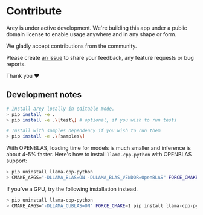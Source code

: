 # Contribute

Arey is under active development. We're building this app under a public domain
license to enable usage anywhere and in any shape or form.

We gladly accept contributions from the community.

Please create [an issue](https://github.com/codito/arey/issues/new) to share
your feedback, any feature requests or bug reports.

Thank you ❤️

## Development notes

```sh
# Install arey locally in editable mode.
> pip install -e .
> pip install -e .\[test\] # optional, if you wish to run tests

# Install with samples dependency if you wish to run them
> pip install -e .\[samples\]
```

With OPENBLAS, loading time for models is much smaller and inference is about
4-5% faster. Here's how to install `llama-cpp-python` with OPENBLAS support:

```sh
> pip uninstall llama-cpp-python
> CMAKE_ARGS="-DLLAMA_BLAS=ON -DLLAMA_BLAS_VENDOR=OpenBLAS" FORCE_CMAKE=1 pip install llama-cpp-python --force-reinstall --upgrade --verbose --no-cache
```

If you've a GPU, try the following installation instead.

```sh
> pip uninstall llama-cpp-python
> CMAKE_ARGS="-DLLAMA_CUBLAS=ON" FORCE_CMAKE=1 pip install llama-cpp-python --force-reinstall --upgrade --verbose --no-cache
```
